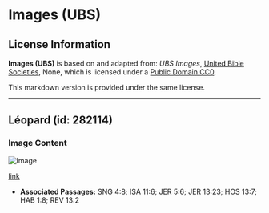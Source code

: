 # Images (UBS)

## License Information

**Images (UBS)** is based on and adapted from: _UBS Images_, [United Bible Societies](https://unitedbiblesocieties.org/), None, which is licensed under a [Public Domain CC0](https://creativecommons.org/public-domain/cc0/).

This markdown version is provided under the same license.



--------------------------------

## Léopard (id: 282114)

### Image Content

![Image](https://cdn.aquifer.bible/aquifer-content/resources/Media/WEB-0587_leopard.jpg)

[link](https://cdn.aquifer.bible/aquifer-content/resources/Media/WEB-0587_leopard.jpg)

* **Associated Passages:** SNG 4:8; ISA 11:6; JER 5:6; JER 13:23; HOS 13:7; HAB 1:8; REV 13:2

